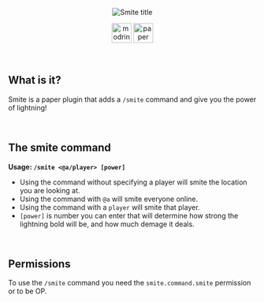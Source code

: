 <div align="center">

![Smite title](https://github.com/jjkay03/Smite/assets/61110962/7dc20b49-44bc-464c-aad4-0003476fa07d)

[<img alt="modrinth" height="40" src="https://cdn.jsdelivr.net/npm/@intergrav/devins-badges@3/assets/compact/available/modrinth_46h.png">](https://modrinth.com/plugin/smite)
<img alt="paper" height="40" src="https://cdn.jsdelivr.net/npm/@intergrav/devins-badges@3/assets/compact/supported/paper_46h.png">

</div>

<br>

## What is it?
Smite is a paper plugin that adds a `/smite` command and give you the power of lightning!

<br>

## The smite command
**Usage: `/smite <@a/player> [power]`**
- Using the command without specifying a player will smite the location you are looking at.
- Using the command with `@a` will smite everyone online.
- Using the command with a `player` will smite that player.
- `[power]` is number you can enter that will determine how strong the lightning bold will be, and how much demage it deals.

<br>

## Permissions
To use the `/smite` command you need the `smite.command.smite` permission or to be OP.

<br>
